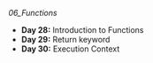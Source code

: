 _06_Functions_

- **Day 28:** Introduction to Functions
- **Day 29:** Return keyword
- **Day 30:** Execution Context
